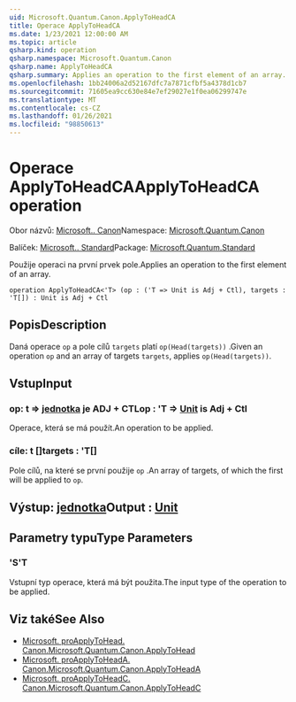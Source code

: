 ```yaml
---
uid: Microsoft.Quantum.Canon.ApplyToHeadCA
title: Operace ApplyToHeadCA
ms.date: 1/23/2021 12:00:00 AM
ms.topic: article
qsharp.kind: operation
qsharp.namespace: Microsoft.Quantum.Canon
qsharp.name: ApplyToHeadCA
qsharp.summary: Applies an operation to the first element of an array.
ms.openlocfilehash: 1bb24006a2d52167dfc7a7871cfbf5a4378d1cb7
ms.sourcegitcommit: 71605ea9cc630e84e7ef29027e1f0ea06299747e
ms.translationtype: MT
ms.contentlocale: cs-CZ
ms.lasthandoff: 01/26/2021
ms.locfileid: "98850613"
---
```

# <a name="applytoheadca-operation"></a><span data-ttu-id="7ac69-102">Operace ApplyToHeadCA</span><span class="sxs-lookup"><span data-stu-id="7ac69-102">ApplyToHeadCA operation</span></span>

<span data-ttu-id="7ac69-103">Obor názvů: [Microsoft.. Canon](xref:Microsoft.Quantum.Canon)</span><span class="sxs-lookup"><span data-stu-id="7ac69-103">Namespace: [Microsoft.Quantum.Canon](xref:Microsoft.Quantum.Canon)</span></span>

<span data-ttu-id="7ac69-104">Balíček: [Microsoft.. Standard](https://nuget.org/packages/Microsoft.Quantum.Standard)</span><span class="sxs-lookup"><span data-stu-id="7ac69-104">Package: [Microsoft.Quantum.Standard](https://nuget.org/packages/Microsoft.Quantum.Standard)</span></span>


<span data-ttu-id="7ac69-105">Použije operaci na první prvek pole.</span><span class="sxs-lookup"><span data-stu-id="7ac69-105">Applies an operation to the first element of an array.</span></span>

```qsharp
operation ApplyToHeadCA<'T> (op : ('T => Unit is Adj + Ctl), targets : 'T[]) : Unit is Adj + Ctl
```


## <a name="description"></a><span data-ttu-id="7ac69-106">Popis</span><span class="sxs-lookup"><span data-stu-id="7ac69-106">Description</span></span>

<span data-ttu-id="7ac69-107">Daná operace `op` a pole cílů `targets` platí `op(Head(targets))` .</span><span class="sxs-lookup"><span data-stu-id="7ac69-107">Given an operation `op` and an array of targets `targets`, applies `op(Head(targets))`.</span></span>

## <a name="input"></a><span data-ttu-id="7ac69-108">Vstup</span><span class="sxs-lookup"><span data-stu-id="7ac69-108">Input</span></span>

### <a name="op--t--unit--is-adj--ctl"></a><span data-ttu-id="7ac69-109">op: t => [jednotka](xref:microsoft.quantum.lang-ref.unit)  je ADJ + CTL</span><span class="sxs-lookup"><span data-stu-id="7ac69-109">op : 'T => [Unit](xref:microsoft.quantum.lang-ref.unit)  is Adj + Ctl</span></span>

<span data-ttu-id="7ac69-110">Operace, která se má použít.</span><span class="sxs-lookup"><span data-stu-id="7ac69-110">An operation to be applied.</span></span>


### <a name="targets--t"></a><span data-ttu-id="7ac69-111">cíle: t []</span><span class="sxs-lookup"><span data-stu-id="7ac69-111">targets : 'T[]</span></span>

<span data-ttu-id="7ac69-112">Pole cílů, na které se první použije `op` .</span><span class="sxs-lookup"><span data-stu-id="7ac69-112">An array of targets, of which the first will be applied to `op`.</span></span>



## <a name="output--unit"></a><span data-ttu-id="7ac69-113">Výstup: [jednotka](xref:microsoft.quantum.lang-ref.unit)</span><span class="sxs-lookup"><span data-stu-id="7ac69-113">Output : [Unit](xref:microsoft.quantum.lang-ref.unit)</span></span>



## <a name="type-parameters"></a><span data-ttu-id="7ac69-114">Parametry typu</span><span class="sxs-lookup"><span data-stu-id="7ac69-114">Type Parameters</span></span>

### <a name="t"></a><span data-ttu-id="7ac69-115">'S</span><span class="sxs-lookup"><span data-stu-id="7ac69-115">'T</span></span>

<span data-ttu-id="7ac69-116">Vstupní typ operace, která má být použita.</span><span class="sxs-lookup"><span data-stu-id="7ac69-116">The input type of the operation to be applied.</span></span>

## <a name="see-also"></a><span data-ttu-id="7ac69-117">Viz také</span><span class="sxs-lookup"><span data-stu-id="7ac69-117">See Also</span></span>

- [<span data-ttu-id="7ac69-118">Microsoft. proApplyToHead. Canon.</span><span class="sxs-lookup"><span data-stu-id="7ac69-118">Microsoft.Quantum.Canon.ApplyToHead</span></span>](xref:Microsoft.Quantum.Canon.ApplyToHead)
- [<span data-ttu-id="7ac69-119">Microsoft. proApplyToHeadA. Canon.</span><span class="sxs-lookup"><span data-stu-id="7ac69-119">Microsoft.Quantum.Canon.ApplyToHeadA</span></span>](xref:Microsoft.Quantum.Canon.ApplyToHeadA)
- [<span data-ttu-id="7ac69-120">Microsoft. proApplyToHeadC. Canon.</span><span class="sxs-lookup"><span data-stu-id="7ac69-120">Microsoft.Quantum.Canon.ApplyToHeadC</span></span>](xref:Microsoft.Quantum.Canon.ApplyToHeadC)